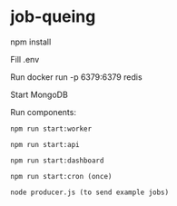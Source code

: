 # job-queing

npm install

Fill .env

Run docker run -p 6379:6379 redis

Start MongoDB

Run components:

    npm run start:worker

    npm run start:api

    npm run start:dashboard

    npm run start:cron (once)

    node producer.js (to send example jobs)
